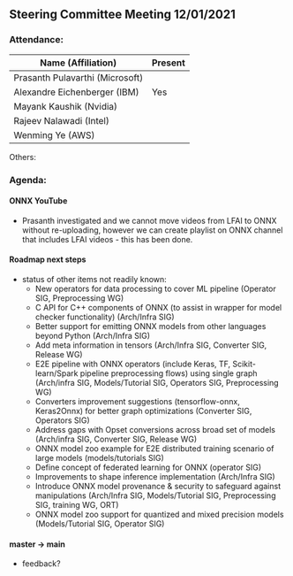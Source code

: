 ## Steering Committee Meeting 12/01/2021

### Attendance:

| Name (Affiliation)              | Present  |
| ------------------------------- | -------- |
| Prasanth Pulavarthi (Microsoft) |       |
| Alexandre Eichenberger (IBM)    | Yes      |
| Mayank Kaushik (Nvidia)         |       |
| Rajeev Nalawadi (Intel)         |       |
| Wenming Ye (AWS)                |        |

Others: 

### Agenda:
 
  #### ONNX YouTube
  - Prasanth investigated and we cannot move videos from LFAI to ONNX without re-uploading, however we can create playlist on ONNX channel that includes LFAI videos - this has been done.
 
  #### Roadmap next steps
  - status of other items not readily known:
    - New operators for data processing to cover ML pipeline (Operator SIG, Preprocessing WG)
    - C API for C++ components of ONNX (to assist in wrapper for model checker functionality) (Arch/Infra SIG)
    - Better support for emitting ONNX models from other languages beyond Python (Arch/Infra SIG)
    - Add meta information in tensors (Arch/Infra SIG, Converter SIG, Release WG)
    - E2E pipeline with ONNX operators (include Keras, TF, Scikit-learn/Spark pipeline preprocessing flows) using single graph (Arch/infra SIG, Models/Tutorial SIG, Operators SIG, Preprocessing WG)
    - Converters improvement suggestions (tensorflow-onnx, Keras2Onnx) for better graph optimizations (Converter SIG, Operators SIG)
    - Address gaps with Opset conversions across broad set of models (Arch/infra SIG, Converter SIG, Release WG)
    - ONNX model zoo example for E2E distributed training scenario of large models (models/tutorials SIG)
    - Define concept of federated learning for ONNX (operator SIG)
    - Improvements to shape inference implementation (Arch/Infra SIG)
    - Introduce ONNX model provenance & security to safeguard against manipulations (Arch/Infra SIG, Models/Tutorial SIG, Preprocessing SIG, training WG, ORT)
    - ONNX model zoo support for quantized and mixed precision models (Models/Tutorial SIG, Operator SIG)

  #### master -> main
  - feedback?
